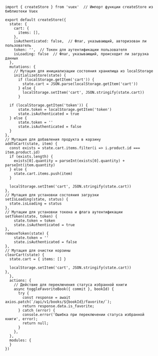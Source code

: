     import { createStore } from 'vuex'  // Импорт функции createStore из библиотеки Vuex
    
    export default createStore({
      state: {
        cart: {
          items: [],
        },
        isAuthenticated: false,  // Флаг, указывающий, авторизован ли пользователь
        token: '',  // Токен для аутентификации пользователя
        isLoading: false  // Флаг, указывающий, происходит ли загрузка данных
      },
      mutations: {
        // Мутация для инициализации состояния хранилища из localStorage
        initializeStore(state) {
          if (localStorage.getItem('cart')) {
            state.cart = JSON.parse(localStorage.getItem('cart'))
          } else {
            localStorage.setItem('cart', JSON.stringify(state.cart))
          }

      if (localStorage.getItem('token')) {
          state.token = localStorage.getItem('token')
          state.isAuthenticated = true
      } else {
          state.token = ''
          state.isAuthenticated = false
      } 
    },
    // Мутация для добавления продукта в корзину
    addToCart(state, item) {
      const exists = state.cart.items.filter(i => i.product.id === item.product.id)
      if (exists.length) {
        exists[0].quantity = parseInt(exists[0].quantity) + parseInt(item.quantity)
      } else {
        state.cart.items.push(item)
      }

      localStorage.setItem('cart', JSON.stringify(state.cart))
    },
    // Мутация для установки состояния загрузки
    setIsLoading(state, status) {
      state.isLoading = status
    },
    // Мутации для установки токена и флага аутентификации
    setToken(state, token) {
        state.token = token
        state.isAuthenticated = true
    },  
    removeToken(state) {
        state.token = ''
        state.isAuthenticated = false
    },
    // Мутация для очистки корзины
    clearCart(state) {
      state.cart = { items: [] }

      localStorage.setItem('cart', JSON.stringify(state.cart))
    },
      },
      actions: {
        // Действие для переключения статуса избранной книги
        async toggleFavoriteBook({ commit }, bookId) {
          try {
            const response = await axios.patch(`/api/v1/books/${bookId}/favorite/`);
            return response.data.is_favorite;
          } catch (error) {
            console.error('Ошибка при переключении статуса избранной книги', error);
            return null;
          }
        },
      },
      modules: {
      }
    })
